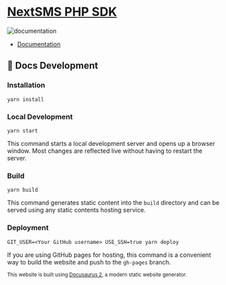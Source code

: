 # [NextSMS PHP SDK](nextsms.github.io)


![documentation](https://github.com/nextsms/php-client/workflows/documentation/badge.svg)

- [Documentation](nextsms.github.io/php-client)

## 🔧 Docs Development

### Installation

```console
yarn install
```

### Local Development

```console
yarn start
```

This command starts a local development server and opens up a browser window. Most changes are reflected live without having to restart the server.

### Build

```console
yarn build
```

This command generates static content into the `build` directory and can be served using any static contents hosting service.

### Deployment

```console
GIT_USER=<Your GitHub username> USE_SSH=true yarn deploy
```

If you are using GitHub pages for hosting, this command is a convenient way to build the website and push to the `gh-pages` branch.



<small>This website is built using [Docusaurus 2](https://docusaurus.io/), a modern static website generator.</small>
